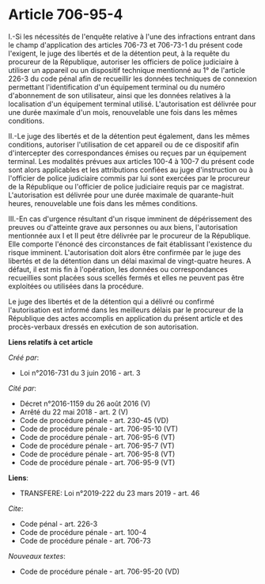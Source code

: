 # Article 706-95-4

I.-Si les nécessités de l'enquête relative à l'une des infractions entrant dans le champ d'application des articles 706-73 et
706-73-1 du présent code l'exigent, le juge des libertés et de la détention peut, à la requête du procureur de la République,
autoriser les officiers de police judiciaire à utiliser un appareil ou un dispositif technique mentionné au 1° de l'article
226-3 du code pénal afin de recueillir les données techniques de connexion permettant l'identification d'un équipement
terminal ou du numéro d'abonnement de son utilisateur, ainsi que les données relatives à la localisation d'un équipement
terminal utilisé. L'autorisation est délivrée pour une durée maximale d'un mois, renouvelable une fois dans les mêmes
conditions. 

II.-Le juge des libertés et de la détention peut également, dans les mêmes conditions, autoriser l'utilisation de cet
appareil ou de ce dispositif afin d'intercepter des correspondances émises ou reçues par un équipement terminal. Les
modalités prévues aux articles 100-4 à 100-7 du présent code sont alors applicables et les attributions confiées au juge
d'instruction ou à l'officier de police judiciaire commis par lui sont exercées par le procureur de la République ou
l'officier de police judiciaire requis par ce magistrat. L'autorisation est délivrée pour une durée maximale de quarante-huit
heures, renouvelable une fois dans les mêmes conditions. 

III.-En cas d'urgence résultant d'un risque imminent de dépérissement des preuves ou d'atteinte grave aux personnes ou aux
biens, l'autorisation mentionnée aux I et II peut être délivrée par le procureur de la République. Elle comporte l'énoncé des
circonstances de fait établissant l'existence du risque imminent. L'autorisation doit alors être confirmée par le juge des
libertés et de la détention dans un délai maximal de vingt-quatre heures. A défaut, il est mis fin à l'opération, les données
ou correspondances recueillies sont placées sous scellés fermés et elles ne peuvent pas être exploitées ou utilisées dans la
procédure. 

Le juge des libertés et de la détention qui a délivré ou confirmé l'autorisation est informé dans les meilleurs délais par le
procureur de la République des actes accomplis en application du présent article et des procès-verbaux dressés en exécution
de son autorisation.

**Liens relatifs à cet article**

_Créé par_:

  - Loi n°2016-731 du 3 juin 2016 - art. 3

_Cité par_:

  - Décret n°2016-1159 du 26 août 2016 (V)
  - Arrêté du 22 mai 2018 - art. 2 (V)
  - Code de procédure pénale - art. 230-45 (VD)
  - Code de procédure pénale - art. 706-95-10 (VT)
  - Code de procédure pénale - art. 706-95-6 (VT)
  - Code de procédure pénale - art. 706-95-7 (VT)
  - Code de procédure pénale - art. 706-95-8 (VT)
  - Code de procédure pénale - art. 706-95-9 (VT)

**Liens**:

  - TRANSFERE: Loi n°2019-222 du 23 mars 2019 - art. 46

_Cite_:

  - Code pénal - art. 226-3
  - Code de procédure pénale - art. 100-4
  - Code de procédure pénale - art. 706-73

_Nouveaux textes_:

  - Code de procédure pénale - art. 706-95-20 (VD)
